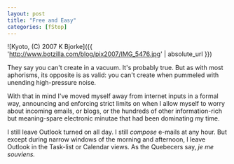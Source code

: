 ```yaml
---
layout: post
title: "Free and Easy"
categories: [fStop]
---
```



![Kyoto, (C) 2007 K Bjorke]({{ 'http://www.botzilla.com/blog/pix2007/IMG_5476.jpg' | absolute_url }})


They say you can't create in a vacuum. It's probably true. But as with most aphorisms, its opposite is as valid: you can't create when pummeled with unending high-pressure noise.

With that in mind I've moved myself away from internet inputs in a formal way, announcing and enforcing strict limits on when I allow myself to worry about incoming emails, or blogs, or the hundreds of other information-rich but meaning-spare electronic minutae that had been dominating my time.

I still leave Outlook turned on all day. I still <i>compose</i> e-mails at any hour. But except during narrow windows of the morning and afternoon, I leave Outlook in the Task-list or Calendar views. As the Quebecers say, <i>je me souviens.</i> 
